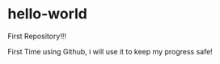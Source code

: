 # hello-world
First Repository!!!

First Time using Github, i will use it to keep my progress safe!
